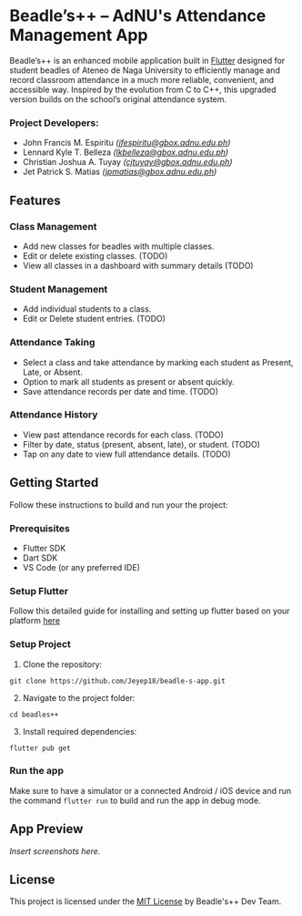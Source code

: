 # Beadle’s++ – AdNU's Attendance Management App

Beadle’s++ is an enhanced mobile application built in [Flutter](https://flutter.dev) designed for student beadles of Ateneo de Naga University to efficiently manage and record classroom attendance in a much more reliable, convenient, and accessible way. Inspired by the evolution from C to C++, this upgraded version builds on the school’s original attendance system.

### Project Developers:

- John Francis M. Espiritu _(jfespiritu@gbox.adnu.edu.ph)_
- Lennard Kyle T. Belleza _(lkbelleza@gbox.adnu.edu.ph)_
- Christian Joshua A. Tuyay _(cjtuyay@gbox.adnu.edu.ph)_
- Jet Patrick S. Matias _(jpmatias@gbox.adnu.edu.ph)_

## Features

### Class Management

- Add new classes for beadles with multiple classes.
- Edit or delete existing classes. (TODO)
- View all classes in a dashboard with summary details (TODO)

### Student Management

- Add individual students to a class.
- Edit or Delete student entries. (TODO)

### Attendance Taking

- Select a class and take attendance by marking each student as Present, Late, or Absent.
- Option to mark all students as present or absent quickly.
- Save attendance records per date and time. (TODO)

### Attendance History

- View past attendance records for each class. (TODO)
- Filter by date, status (present, absent, late), or student. (TODO)
- Tap on any date to view full attendance details. (TODO)

## Getting Started

Follow these instructions to build and run your the project:

### Prerequisites

- Flutter SDK
- Dart SDK
- VS Code (or any preferred IDE)

### Setup Flutter

Follow this detailed guide for installing and setting up flutter based on your platform [here](https://docs.flutter.dev/get-started/install)

### Setup Project

1. Clone the repository:

```
git clone https://github.com/Jeyep18/beadle-s-app.git
```

2. Navigate to the project folder:

```
cd beadles++
```

3. Install required dependencies:

```
flutter pub get
```

### Run the app

Make sure to have a simulator or a connected Android / iOS device and run the command `flutter run` to build and run the app in debug mode.

## App Preview

_Insert screenshots here._

## License

This project is licensed under the [MIT License](LICENSE) by Beadle's++ Dev Team.
